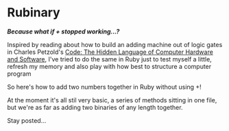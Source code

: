 Rubinary
========

***Because what if + stopped working...?***

Inspired by reading about how to build an adding machine out of logic gates in Charles Petzold's [Code:
The Hidden Language of Computer Hardware and Software](http://www.charlespetzold.com/code/), I've tried to do the same in Ruby just to test myself a little, refresh my memory and also play with how best to structure a computer program

So here's how to add two numbers together in Ruby without using +!

At the moment it's all stil very basic, a series of methods sitting in one file, but we're as far as adding two binaries of any length together.

Stay posted...
